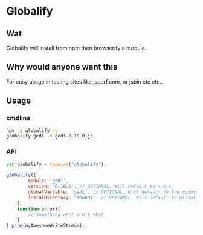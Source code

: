 # Globalify

## Wat

Globalify will install from npm then browserify a module.

## Why would anyone want this

For easy usage in testing sites like jsperf.com, or jsbin etc etc..

## Usage

### cmdline

```sh
npm -i globalify -g
globalify gedi -o gedi-0.10.0.js
```

### API

```js
var globalify = require('globalify');

globalify({
        module: 'gedi',
        version: '0.10.0', // OPTIONAL, Will default to x.x.x
        globalVariable: 'gedi', // OPTIONAL, Will default to the module name.
        instalDirectory: 'someDir' // OPTIONAL, Will default to globalify_modules
    },
    function(error){
        // Something went a bit shit.
    }
).pipe(myAwesomeWriteStream);
```
